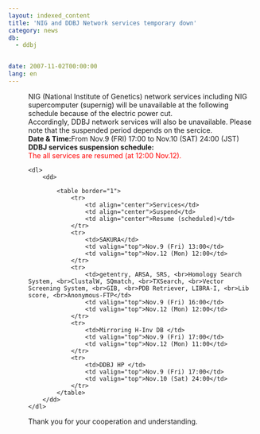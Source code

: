 ```yaml
---
layout: indexed_content
title: 'NIG and DDBJ Network services temporary down'
category: news
db:
  - ddbj


date: 2007-11-02T00:00:00
lang: en
---
```


<html>
<dd>NIG (National Institute of Genetics) network services including NIG supercomputer (supernig) will be unavailable at the following schedule because of the electric power cut.
<dd>Accordingly, DDBJ network services will also be unavailable. Please note that the suspended period depends on the sercice.
<dd><b>Date &amp; Time:</b>From Nov.9 (FRI) 17:00 to Nov.10 (SAT) 24:00 (JST)
<dd><b>DDBJ services suspension schedule:</b>
<dd>
    <font color="#ff0000">The all services are resumed (at 12:00 Nov.12). </font>

    <dl>
        <dd>

            <table border="1">
                <tr>
                    <td align="center">Services</td>
                    <td align="center">Suspend</td>
                    <td align="center">Resume (scheduled)</td>
                </tr>
                <tr>
                    <td>SAKURA</td>
                    <td valign="top">Nov.9 (Fri) 13:00</td>
                    <td valign="top">Nov.12 (Mon) 12:00</td>
                </tr>
                <tr>
                    <td>getentry, ARSA, SRS, <br>Homology Search System, <br>ClustalW, SQmatch, <br>TXSearch, <br>Vector Screening System, <br>GIB, <br>PDB Retriever, LIBRA-I, <br>Lib score, <br>Anonymous-FTP</td>
                    <td valign="top">Nov.9 (Fri) 16:00</td>
                    <td valign="top">Nov.12 (Mon) 12:00</td>
                </tr>
                <tr>
                    <td>Mirroring H-Inv DB </td>
                    <td valign="top">Nov.9 (Fri) 17:00</td>
                    <td valign="top">Nov.12 (Mon) 11:00</td>
                </tr>
                <tr>
                    <td>DDBJ HP </td>
                    <td valign="top">Nov.9 (Fri) 17:00</td>
                    <td valign="top">Nov.10 (Sat) 24:00</td>
                </tr>
            </table>
        </dd>
    </dl>
<dd>Thank you for your cooperation and understanding.</dd>
</dd>
</dd>
</dd>
</dd>
</dd>
</html>
